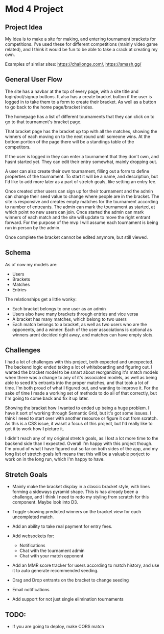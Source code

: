 # Mod 4 Project

## Project Idea

My Idea is to make a site for making, and entering tournament brackets for competitions. I've used these for different competitions (mainly video game related), and I think it would be fun to be able to take a crack at creating my own.

Examples of similar sites: https://challonge.com/, https://smash.gg/

## General User Flow

The site has a navbar at the top of every page, with a site title and login/out/signup buttons. It also has a create bracket button if the user is logged in to take them to a form to create their bracket. As well as a button to go back to the home page/bracket index.

The homepage has a list of different tournaments that they can click on to go to that tournament's bracket page. 

That bracket page has the bracket up top with all the matches, showing the winners of each moving on to the next round until someone wins. At the bottom portion of the page there will be a standings table of the competitors.

If the user is logged in they can enter a tournament that they don't own, and hasnt started yet. They can edit their entry somewhat, mainly dropping out.

A user can also create their own tournament, filling out a form to define properties of the tournament. To start it will be a name, and description, but I'd like to add more later as a part of stretch goals, like setting an entry fee.

Once created other users can sign up for their tournament and the admin can change their seed value to change where people are in the bracket. The site is responsive and creates empty matches for the tournament according to number of entreants. The admin can mark the tournament as started, at which point no new users can join. Once started the admin can mark winners of each match and the site will update to move the right entrant forward. For the purpose of the mvp I will assume each tournament is being run in person by the admin.

Once complete the bracket cannot be edited anymore, but still viewed.

## Schema

As of now my models are:

* Users
* Brackets
* Matches
* Entries

The relationships get a little wonky:

* Each bracket belongs to one user as an admin
* Users also have many brackets through entries and vice versa
* A bracket has many matches, which belong to two users
* Each match belongs to a bracket, as well as two users who are the opponents, and a winner. Each of the user associations is optional as winners arent decided right away, and matches can have empty slots.

## Challenges

I had a lot of challenges with this project, both expected and unexpected. The backend logic ended taking a lot of whiteboarding and figuring out. I wanted the bracket model to be smart about reorganizing it's match models when there was a change to any of it's associated models, as well as being able to seed it's entrants into the proper matches, and that took a lot of time. I'm both proud of what I figured out, and wanting to improve it. For the sake of time I made a working set of methods to do all of that correctly, but I'm going to come back and fix it up later.

Showing the bracket how I wanted to ended up being a huge problem. I have it sort of working through Semantic Grid, but it's got some issues. I think I need to start over with another resource or figure it out from scratch. As this is a CSS issue, it wasnt a focus of this project, but I'd really like to get it to work how I picture it.

I didn't reach any of my original stretch goals, as I lost a lot more time to the backend side than I expected. Overall I'm happy with this project though. I'm proud of what I have figured out so far on both sides of the app, and my long list of stretch goals left means that this will be a valuable porject to work on in the long run, which I'm happy to have.

## Stretch Goals

* Mainly make the bracket display in a classic bracket style, with lines forming a sideways pyramid shape. This is has already been a challenge, and I think I need to redo my styling from scratch for this component. Maybe look into D3.

* Toggle showing predicted winners on the bracket view for each uncompleted match.

* Add an ability to take real payment for entry fees.

* Add websockets for:
    * Notifications
    * Chat with the tournament admin
    * Chat with your match opponent

* Add an MMR score tracker for users according to match history, and use it to auto generate recommended seeding.

* Drag and Drop entrants on the bracket to change seeding

* Email notifications

* Add support for not just single elimination tournaments

## TODO:


* If you are going to deploy, make CORS match